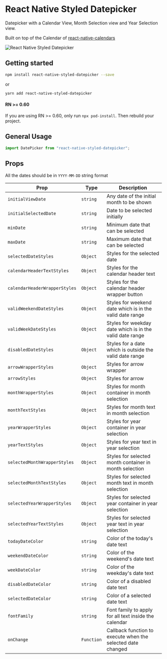 # React Native Styled Datepicker

Datepicker with a Calendar View, Month Selection view and Year Selection view.

Built on top of the Calendar of [react-native-calendars](https://github.com/wix/react-native-calendars)

![React Native Styled Datepicker](https://media.giphy.com/media/WTezJS3IysrzxLYgh1/giphy.gif)

## Getting started

```bash
npm install react-native-styled-datepicker --save
```

or

```bash
yarn add react-native-styled-datepicker
```

#### RN >= 0.60

If you are using RN >= 0.60, only run `npx pod-install`. Then rebuild your project.

## General Usage

```js
import DatePicker from "react-native-styled-datepicker";
```

## Props

All the dates should be in `YYYY-MM-DD` string format

| Prop                           | Type      | Description                                                  |
| ---------------------          | --------- | -------------------------------------------------------------|
| `initialViewDate`              | `string`  | Any date of the initial month to be shown                    |
| `initialSelectedDate`          | `string`  | Date to be selected initially                                |
| `minDate`                      | `string`  | Minimum date that can be selected                            |
| `maxDate`                      | `string`  | Maximum date that can be selected                            |
| `selectedDateStyles`           | `Object`  | Styles for the selected date                                 |
| `calendarHeaderTextStyles`     | `Object`  | Styles for the calendar header text                          |
| `calendarHeaderWrapperStyles`  | `Object`  | Styles for the calendar header wrapper button                |
| `validWeekendDateStyles`       | `Object`  | Styles for weekend date which is in the valid date range     |
| `validWeekDateStyles`          | `Object`  | Styles for weekday date which is in the valid date range     |
| `disabledDateStyles`           | `Object`  | Styles for a date which is outside the valid date range      |
| `arrowWrapperStyles`           | `Object`  | Styles for arrow wrapper                                     |
| `arrowStyles`                  | `Object`  | Styles for arrow                                             |
| `monthWrapperStyles`           | `Object`  | Styles for month container in month selection                |
| `monthTextStyles`              | `Object`  | Styles for month text in month selection                     |
| `yearWrapperStyles`            | `Object`  | Styles for year container in year selection                  |
| `yearTextStyles`               | `Object`  | Styles for year text in year selection                       |
| `selectedMonthWrapperStyles`   | `Object`  | Styles for selected month container in month selection       |
| `selectedMonthTextStyles`      | `Object`  | Styles for selected month text in month selection            |
| `selectedYearWrapperStyles`    | `Object`  | Styles for selected year container in year selection         |
| `selectedYearTextStyles`       | `Object`  | Styles for selected year text in year selection              |
| `todayDateColor`               | `string`  | Color of the today's date text                               |
| `weekendDateColor`             | `string`  | Color of the weekend's date text                             |
| `weekDateColor`                | `string`  | Color of the weekday's date text                             |
| `disabledDateColor`            | `string`  | Color of a disabled date text                                |
| `selectedDateColor`            | `string`  | Color of a selected date text                                |
| `fontFamily`                   | `string`  | Font family to apply for all text inside the calendar        |
| `onChange`                     | `Function`| Callback function to execute when the selected date changed  |
